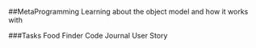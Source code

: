 ##MetaProgramming
Learning about the object model and how it works with

###Tasks
Food Finder
Code Journal User Story
